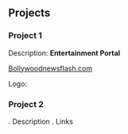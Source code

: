 ## Projects
### Project 1
Description:
**Entertainment Portal**

[Bollywoodnewsflash.com](https://bollywoodnewsflash.com/)


Logo:




### Project 2
. Description
. Links
